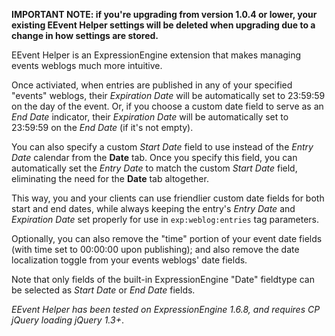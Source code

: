 **IMPORTANT NOTE: if you're upgrading from version 1.0.4 or lower, your existing EEvent Helper settings will be deleted when upgrading due to a change in how settings are stored.**

EEvent Helper is an ExpressionEngine extension that makes managing events weblogs much more intuitive.

Once activiated, when entries are published in any of your specified "events" weblogs, their *Expiration Date* will be automatically set to 23:59:59 on the day of the event. Or, if you choose a custom date field to serve as an *End Date* indicator, their *Expiration Date* will be automatically set to 23:59:59 on the *End Date* (if it's not empty).

You can also specify a custom *Start Date* field to use instead of the *Entry Date* calendar from the **Date** tab. Once you specify this field, you can automatically set the *Entry Date* to match the custom *Start Date* field, eliminating the need for the **Date** tab altogether.

This way, you and your clients can use friendlier custom date fields for both start and end dates, while always keeping the entry's *Entry Date* and *Expiration Date* set properly for use in `exp:weblog:entries` tag parameters.

Optionally, you can also remove the "time" portion of your event date fields (with time set to 00:00:00 upon publishing); and also remove the date localization toggle from your events weblogs' date fields.

Note that only fields of the built-in ExpressionEngine "Date" fieldtype can be selected as *Start Date* or *End Date* fields.

*EEvent Helper has been tested on ExpressionEngine 1.6.8, and requires CP jQuery loading jQuery 1.3+*.